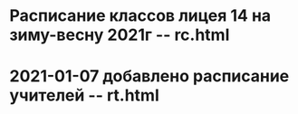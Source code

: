 # Расписание классов лицея 14 на зиму-весну 2021г -- rc.html
# 2021-01-07 добавлено расписание учителей -- rt.html

